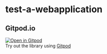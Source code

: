 # test-a-webapplication

## Gitpod.io
[![Open in Gitpod](https://gitpod.io/button/open-in-gitpod.svg)](https://gitpod.io/#https://github.com/manykarim/test-a-webapplication)  
Try out the library using [Gitpod](https://gitpod.io/#https://github.com/manykarim/test-a-webapplication)

